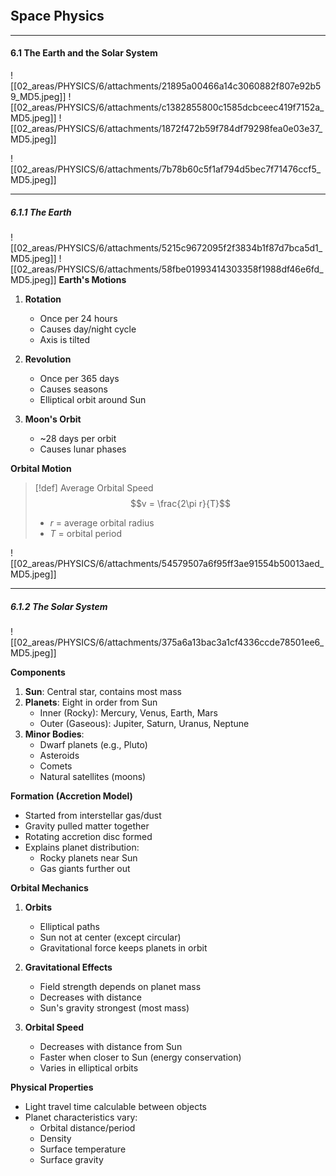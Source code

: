 ```toc
```

## Space Physics

---
#### 6.1 The Earth and the Solar System
![[02_areas/PHYSICS/6/attachments/21895a00466a14c3060882f807e92b59_MD5.jpeg]]
![[02_areas/PHYSICS/6/attachments/c1382855800c1585dcbceec419f7152a_MD5.jpeg]]
![[02_areas/PHYSICS/6/attachments/1872f472b59f784df79298fea0e03e37_MD5.jpeg]]

![[02_areas/PHYSICS/6/attachments/7b78b60c5f1af794d5bec7f71476ccf5_MD5.jpeg]]

---
##### 6.1.1 The Earth

![[02_areas/PHYSICS/6/attachments/5215c9672095f2f3834b1f87d7bca5d1_MD5.jpeg]]
![[02_areas/PHYSICS/6/attachments/58fbe01993414303358f1988df46e6fd_MD5.jpeg]]
**Earth's Motions**
1. **Rotation**
   - Once per 24 hours
   - Causes day/night cycle
   - Axis is tilted

2. **Revolution**
   - Once per 365 days
   - Causes seasons
   - Elliptical orbit around Sun

3. **Moon's Orbit**
   - ~28 days per orbit
   - Causes lunar phases

**Orbital Motion**
> [!def] Average Orbital Speed
> $$v = \frac{2\pi r}{T}$$
> - $r$ = average orbital radius
> - $T$ = orbital period


![[02_areas/PHYSICS/6/attachments/54579507a6f95ff3ae91554b50013aed_MD5.jpeg]]

---
##### 6.1.2 The Solar System
![[02_areas/PHYSICS/6/attachments/375a6a13bac3a1cf4336ccde78501ee6_MD5.jpeg]]

**Components**
1. **Sun**: Central star, contains most mass
2. **Planets**: Eight in order from Sun
   - Inner (Rocky): Mercury, Venus, Earth, Mars
   - Outer (Gaseous): Jupiter, Saturn, Uranus, Neptune
3. **Minor Bodies**:
   - Dwarf planets (e.g., Pluto)
   - Asteroids
   - Comets
   - Natural satellites (moons)

**Formation (Accretion Model)**
- Started from interstellar gas/dust
- Gravity pulled matter together
- Rotating accretion disc formed
- Explains planet distribution:
  - Rocky planets near Sun
  - Gas giants further out

**Orbital Mechanics**
1. **Orbits**
   - Elliptical paths
   - Sun not at center (except circular)
   - Gravitational force keeps planets in orbit

2. **Gravitational Effects**
   - Field strength depends on planet mass
   - Decreases with distance
   - Sun's gravity strongest (most mass)

3. **Orbital Speed**
   - Decreases with distance from Sun
   - Faster when closer to Sun (energy conservation)
   - Varies in elliptical orbits

**Physical Properties**
- Light travel time calculable between objects
- Planet characteristics vary:
  - Orbital distance/period
  - Density
  - Surface temperature
  - Surface gravity
